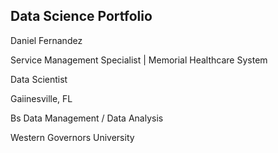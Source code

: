 ## Data Science Portfolio

Daniel Fernandez

<p>Service Management Specialist | Memorial Healthcare System</p>

Data Scientist

Gaiinesville, FL

Bs Data Management / Data Analysis

Western Governors University
